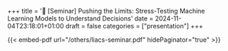 +++
title = '💬 [Seminar] Pushing the Limits: Stress-Testing Machine Learning Models to Understand Decisions'
date = 2024-11-04T23:18:01+01:00
draft = false
categories = ["presentation"]
+++

{{< embed-pdf url="/others/liacs-seminar.pdf" hidePaginator="true" >}}